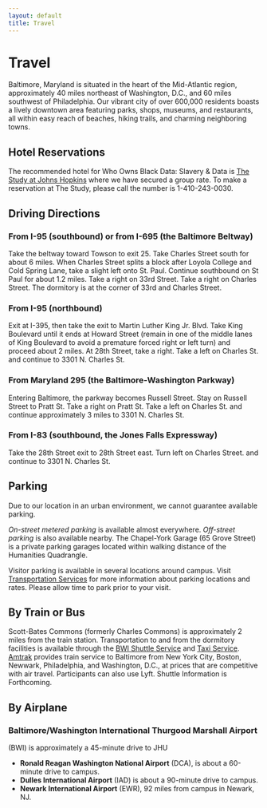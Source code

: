 ```yaml
---
layout: default
title: Travel
---
```


# Travel

Baltimore, Maryland is situated in the heart of the Mid-Atlantic region, approximately 40 miles northeast of Washington, D.C., and 60 miles southwest of Philadelphia. Our vibrant city of over 600,000 residents boasts a lively downtown area featuring parks, shops, museums, and restaurants, all within easy reach of beaches, hiking trails, and charming neighboring towns.

## Hotel Reservations

The recommended hotel for Who Owns Black Data: Slavery & Data is [The Study at Johns Hopkins](https://www.thestudyatjohnshopkins.com) where we have secured a group rate. To make a reservation at The Study, please call the number is 1-410-243-0030.

## Driving Directions

### From I-95 (southbound) or from I-695 (the Baltimore Beltway)

Take the beltway toward Towson to exit 25. Take Charles Street south for about 6 miles. When Charles Street splits a block after Loyola College and Cold Spring Lane, take a slight left onto St. Paul.  Continue southbound on St Paul for about 1.2 miles. Take a right on 33rd Street. Take a right on Charles Street. The dormitory is at the corner of 33rd and Charles Street.

### From I-95 (northbound)

Exit at I-395, then take the exit to Martin Luther King Jr. Blvd. Take King Boulevard until it ends at Howard Street (remain in one of the middle lanes of King Boulevard to avoid a premature forced right or left turn) and proceed about 2 miles. At 28th Street, take a right. Take a left on Charles St. and continue to 3301 N. Charles St.

### From Maryland 295 (the Baltimore-Washington Parkway)

Entering Baltimore, the parkway becomes Russell Street. Stay on Russell Street to Pratt St. Take a right on Pratt St. Take a left on Charles St. and continue approximately 3 miles to 3301 N. Charles St.

### From I-83 (southbound, the Jones Falls Expressway)

Take the 28th Street exit to 28th Street east. Turn left on Charles Street. and continue to 3301 N. Charles St.

## Parking

Due to our location in an urban environment, we cannot guarantee
available parking.

_On-street metered parking_ is available almost everywhere. *Off-street parking* is also available nearby. The Chapel-York Garage (65 Grove Street) is a private parking garages located within walking distance of the Humanities Quadrangle.

Visitor parking is available in several locations around campus. Visit [Transportation Services](https://jhfre.jhu.edu/ts/parking) for more information about parking locations and rates. Please allow time to park prior to your visit. 

## By Train or Bus

Scott-Bates Commons (formerly Charles Commons) is approximately 2 miles from the train station. Transportation to and from the dormitory facilities is available through the [BWI Shuttle Service](http://www.bwiairport.com/en/travel/ground-transportation/trans/supershuttle) and [Taxi Service](http://www.bwiairport.com/en/travel/ground-transportation/trans/taxi). [Amtrak](https://www.amtrak.com/home.html) provides train service to Baltimore from New York City, Boston, Newwark, Philadelphia, and Washington, D.C., at prices that are competitive with air travel. Participants can also use Lyft. Shuttle Information is Forthcoming. 

## By Airplane

### Baltimore/Washington International Thurgood Marshall Airport

(BWI) is approximately a 45-minute drive to JHU

- **Ronald Reagan Washington National Airport** (DCA), is about a 60-minute drive to campus.
- **Dulles International Airport** (IAD) is about a 90-minute drive to campus.
- **Newark International Airport** (EWR), 92 miles from campus in Newark,
  NJ.  
